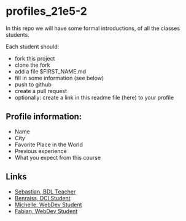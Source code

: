 # profiles_21e5-2

In this repo we will have some formal introductions,
of all the classes students.

Each student should:
  - fork this project
  - clone the fork
  - add a file $FIRST_NAME.md
  - fill in some information (see below)
  - push to github
  - create a pull request
  - optionally: create a link in this readme file (here) to your profile

## Profile information:

 - Name
 - City
 - Favorite Place in the World
 - Previous experience
 - What you expect from this course

## Links

 - [Sebastian, BDL Teacher](./Sebastian.md)
 - [Benraiss, DCI Student](./benraiss.md)
 - [Michelle, WebDev Student](./michelle.md)
 - [Fabian, WebDev Student](./Fabian.md)
